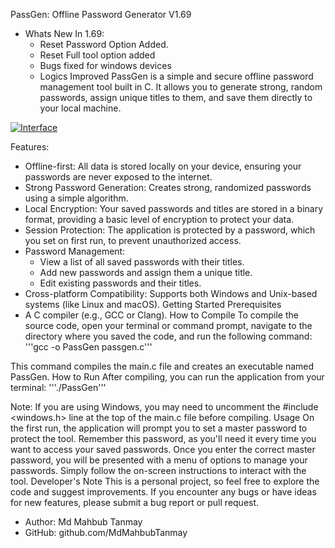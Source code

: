 PassGen: Offline Password Generator V1.69
* Whats New In 1.69:
  * Reset Password Option Added.
  * Reset Full tool option added
  * Bugs fixed for windows devices
  * Logics Improved
PassGen is a simple and secure offline password management tool built in C. It allows you to generate strong, random 
passwords, assign unique titles to them, and save them directly to your local machine.

[![Interface](https://i.postimg.cc/0yvRnP8Z/Screenshot-20250906-131732.jpg)](https://postimg.cc/dL5xtMZT)

Features:
 * Offline-first: All data is stored locally on your device, ensuring your passwords are never exposed to the internet.
 * Strong Password Generation: Creates strong, randomized passwords using a simple algorithm.
 * Local Encryption: Your saved passwords and titles are stored in a binary format, providing a basic level of encryption to protect your data.
 * Session Protection: The application is protected by a password, which you set on first run, to prevent unauthorized access.
 * Password Management:
   * View a list of all saved passwords with their titles.
   * Add new passwords and assign them a unique title.
   * Edit existing passwords and their titles.
 * Cross-platform Compatibility: Supports both Windows and Unix-based systems (like Linux and macOS).
Getting Started
Prerequisites
 * A C compiler (e.g., GCC or Clang).
How to Compile
To compile the source code, open your terminal or command prompt, navigate to the directory where you saved the code, and run the following command:
'''gcc -o PassGen passgen.c'''

This command compiles the main.c file and creates an executable named PassGen.
How to Run
After compiling, you can run the application from your terminal:
'''./PassGen'''

Note: If you are using Windows, you may need to uncomment the #include <windows.h> line at the top of the main.c file before compiling.
Usage
On the first run, the application will prompt you to set a master password to protect the tool. Remember this password, as you'll need it every time you want to access your saved passwords.
Once you enter the correct master password, you will be presented with a menu of options to manage your passwords. Simply follow the on-screen instructions to interact with the tool.
Developer's Note
This is a personal project, so feel free to explore the code and suggest improvements. If you encounter any bugs or have ideas for new features, please submit a bug report or pull request.
 * Author: Md Mahbub Tanmay
 * GitHub: github.com/MdMahbubTanmay
